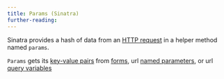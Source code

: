 ```yaml
---
title: Params (Sinatra)
further-reading:
---
```

Sinatra provides a hash of data from an [HTTP request](/http-request) in a helper method named `params`.

`Params`  gets its [key-value pairs](/keyvalue-pair) from [forms](/form-web), url [named parameters](http://ruby.about.com/od/sinatra/ss/sinatra3_4.htm), or url [query variables](/query-variable)
